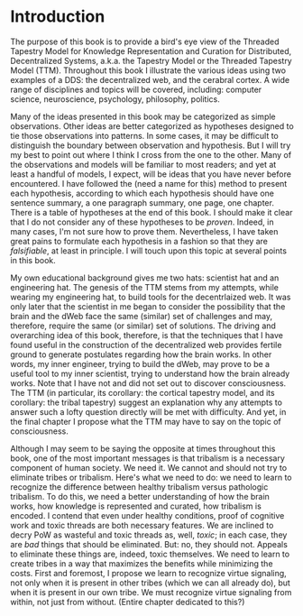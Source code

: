 Introduction
=====
 
The purpose of this book is to provide a bird's eye view of the Threaded Tapestry Model for Knowledge Representation and Curation for Distributed, Decentralized Systems, a.k.a. the Tapestry Model or the Threaded Tapestry Model (TTM). Throughout this book I illustrate the various ideas using two examples of a DDS: the decentralized web, and the cerabral cortex. A wide range of disciplines and topics will be covered, including: computer science, neuroscience, psychology, philosophy, politics.

Many of the ideas presented in this book may be categorized as simple observations. Other ideas are better categorized as hypotheses designed to tie those observations into patterns. In some cases, it may be difficult to distinguish the boundary between observation and hypothesis. But I will try my best to point out where I think I cross from the one to the other. Many of the observations and models will be familiar to most readers; and yet at least a handful of models, I expect, will be ideas that you have never before encountered. I have followed the (need a name for this) method to present each hypothesis, according to which each hypothesis should have one sentence summary, a one paragraph summary, one page, one chapter. There is a table of hypotheses at the end of this book. I should make it clear that I do not consider any of these hypotheses to be *proven*. Indeed, in many cases, I'm not sure how to prove them. Nevertheless, I have taken great pains to formulate each hypothesis in a fashion so that they are *falsifiable*, at least in principle. I will touch upon this topic at several points in this book.

My own educational background gives me two hats: scientist hat and an engineering hat. The genesis of the TTM stems from my attempts, while wearing my engineering hat, to build tools for the decentrlaized web. It was only later that the scientist in me began to consider the possibility that the brain and the dWeb face the same (similar) set of challenges and may, therefore, require the same (or similar) set of solutions. The driving and overarching idea of this book, therefore, is that the techniques that I have found useful in the construction of the decentralized web provides fertile ground to generate postulates regarding how the brain works. In other words, my inner engineer, trying to build the dWeb, may prove to be a useful tool to my inner scientist, trying to understand how the brain already works. Note that I have not and did not set out to discover consciousness. The TTM (in particular, its corollary: the cortical tapestry model, and its corollary: the tribal tapestry) suggest an explanation why any attempts to answer such a lofty question directly will be met with difficulty. And yet, in the final chapter I propose what the TTM may have to say on the topic of consciousness. 

Although I may seem to be saying the opposite at times throughout this book, one of the most important messages is that tribalism is a necessary component of human society. We need it. We cannot and should not try to eliminate tribes or tribalism. Here's what we need to do: we need to learn to recognize the difference between healthy tribalism versus pathologic tribalism. To do this, we need a better understanding of how the brain works, how knowledge is represented and curated, how tribalism is encoded. I contend that even under healthy conditions, proof of cognitive work and toxic threads are both necessary features. We are inclined to decry PoW as wasteful and toxic threads as, well, *toxic*; in each case, they are *bad* things that should be eliminated. But: no, they should not. Appeals to eliminate these things are, indeed, toxic themselves. We need to learn to create tribes in a way that maximizes the benefits while minimizing the costs. First and foremost, I propose we learn to recognize virtue signaling, not only when it is present in other tribes (which we can all already do), but when it is present in our own tribe. We must recognize virtue signaling from within, not just from without. (Entire chapter dedicated to this?)
